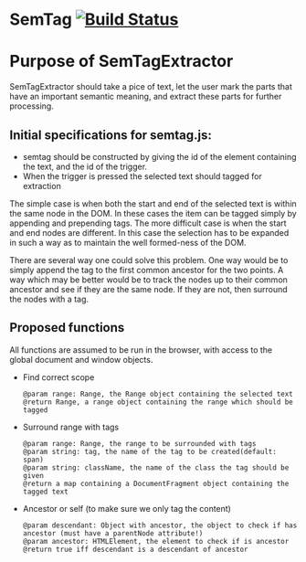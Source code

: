 SemTag [![Build Status](https://secure.travis-ci.org/EivindEE/SemTag.png)](http://travis-ci.org/EivindEE/SemTag)
=============================
# Purpose of SemTagExtractor

SemTagExtractor should take a pice of text, let the user mark the parts that have an important semantic meaning,
and extract these parts for further processing.

## Initial specifications for semtag.js:
* semtag should be constructed by giving the id of the element containing the text, and the id of the trigger.
* When the trigger is pressed the selected text should tagged for extraction

The simple case is when both the start and end of the selected text is within the same node
in the DOM. In these cases the item can be tagged simply by appending and prepending tags.
The more difficult case is when the start and end nodes are different. 
In this case the selection has to be expanded in such a way as to maintain the well formed-ness of the DOM.

There are several way one could solve this problem.
One way would be to simply append the tag to the first common ancestor for the two points.
A way which may be better would be to track the nodes up to their common ancestor and see 
if they are the same node. If they are not, then surround the nodes with a tag.



## Proposed functions
All functions are assumed to be run in the browser, with access to the global document and window objects.

* Find correct scope
	```
	@param range: Range, the Range object containing the selected text
	@return Range, a range object containing the range which should be tagged
	```

* Surround range with tags

	```
	@param range: Range, the range to be surrounded with tags
	@param string: tag, the name of the tag to be created(default: span) 
	@param string: className, the name of the class the tag should be given
	@return a map containing a DocumentFragment object containing the tagged text
	```

* Ancestor or self (to make sure we only tag the content) 

	```
	@param descendant: Object with ancestor, the object to check if has ancestor (must have a parentNode attribute!)
	@param ancestor: HTMLElement, the element to check if is ancestor
	@return true iff descendant is a descendant of ancestor
	```

	
	